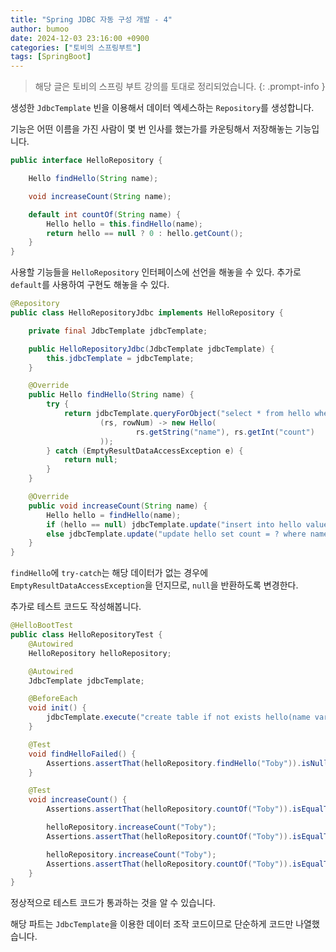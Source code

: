 ```yaml
---
title: "Spring JDBC 자동 구성 개발 - 4"
author: bumoo
date: 2024-12-03 23:16:00 +0900
categories: ["토비의 스프링부트"]
tags: [SpringBoot]
---
```


> 해당 글은 토비의 스프링 부트 강의를 토대로 정리되었습니다.
{: .prompt-info }

생성한 `JdbcTemplate` 빈을 이용해서 데이터 엑세스하는 `Repository`를 생성합니다.

기능은 어떤 이름을 가진 사람이 몇 번 인사를 했는가를 카운팅해서 저장해놓는 기능입니다.

```java
public interface HelloRepository {

    Hello findHello(String name);

    void increaseCount(String name);

    default int countOf(String name) {
        Hello hello = this.findHello(name);
        return hello == null ? 0 : hello.getCount();
    }
}
```

사용할 기능들을 `HelloRepository` 인터페이스에 선언을 해놓을 수 있다. 추가로 `default`를 사용하여 구현도 해놓을 수 있다.

```java
@Repository
public class HelloRepositoryJdbc implements HelloRepository {

    private final JdbcTemplate jdbcTemplate;

    public HelloRepositoryJdbc(JdbcTemplate jdbcTemplate) {
        this.jdbcTemplate = jdbcTemplate;
    }

    @Override
    public Hello findHello(String name) {
        try {
            return jdbcTemplate.queryForObject("select * from hello where name = '" + name + "'",
                    (rs, rowNum) -> new Hello(
                            rs.getString("name"), rs.getInt("count")
                    ));
        } catch (EmptyResultDataAccessException e) {
            return null;
        }
    }

    @Override
    public void increaseCount(String name) {
        Hello hello = findHello(name);
        if (hello == null) jdbcTemplate.update("insert into hello values (?, ?)", name, 1);
        else jdbcTemplate.update("update hello set count = ? where name = ?", hello.getCount() + 1, name);
    }
}
```

`findHello`에 `try-catch`는 해당 데이터가 없는 경우에 `EmptyResultDataAccessException`을 던지므로, `null`을 반환하도록 변경한다.

추가로 테스트 코드도 작성해봅니다.

```java
@HelloBootTest
public class HelloRepositoryTest {
    @Autowired
    HelloRepository helloRepository;

    @Autowired
    JdbcTemplate jdbcTemplate;

    @BeforeEach
    void init() {
        jdbcTemplate.execute("create table if not exists hello(name varchar(50) primary key, count int)");
    }

    @Test
    void findHelloFailed() {
        Assertions.assertThat(helloRepository.findHello("Toby")).isNull();
    }

    @Test
    void increaseCount() {
        Assertions.assertThat(helloRepository.countOf("Toby")).isEqualTo(0);

        helloRepository.increaseCount("Toby");
        Assertions.assertThat(helloRepository.countOf("Toby")).isEqualTo(1);

        helloRepository.increaseCount("Toby");
        Assertions.assertThat(helloRepository.countOf("Toby")).isEqualTo(2);
    }
}
```

정상적으로 테스트 코드가 통과하는 것을 알 수 있습니다. 

해당 파트는 `JdbcTemplate`을 이용한 데이터 조작 코드이므로 단순하게 코드만 나열했습니다.
